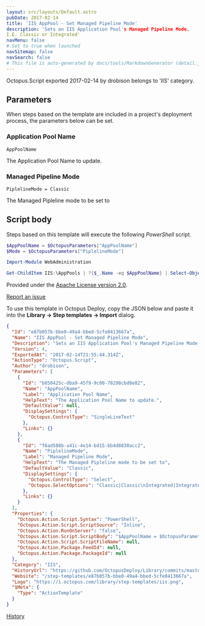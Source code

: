 ```yaml
---
layout: src/layouts/Default.astro
pubDate: 2017-02-14
title: 'IIS AppPool - Set Managed Pipeline Mode'
description: 'Sets an IIS Application Pool's Managed Pipeline Mode.
I.E. Classic or Integrated'
navMenu: false
# Set to true when launched
navSitemap: false
navSearch: false
# This file is auto-generated by docs/tools/MarkdownGenerator (detail.js)
---
```


Octopus.Script exported 2017-02-14 by drobison belongs to 'IIS' category.

## Parameters

When steps based on the template are included in a project's deployment process, the parameters below can be set.


<div class="param">

### Application Pool Name

`AppPoolName`

The Application Pool Name to update.

</div>
        
<div class="param">

### Managed Pipeline Mode

`PiplelineMode = Classic`

The Managed Pipleline mode to be set to

</div>
        

## Script body

Steps based on this template will execute the following *PowerShell* script.

```powershell
$AppPoolName = $OctopusParameters["AppPoolName"]
$Mode = $OctopusParameters["PiplelineMode"]

Import-Module WebAdministration

Get-ChildItem IIS:\AppPools | ?{$_.Name -eq $AppPoolName} | Select-Object -ExpandProperty PSPath | %{ Set-ItemProperty $_ managedPipelineMode $Mode -Verbose}
```

Provided under the [Apache License version 2.0](https://github.com/OctopusDeploy/Library/blob/master/LICENSE.txt).

[Report an issue](https://github.com/OctopusDeploy/Library/issues/new?assignees=&labels=&projects=&template=bug-report.yml&title=Issue%20with%20IIS%20AppPool%20-%20Set%20Managed%20Pipeline%20Mode&step-template=IIS%20AppPool%20-%20Set%20Managed%20Pipeline%20Mode)

<div class="get-json">

To use this template in Octopus Deploy, copy the JSON below and paste it into the **Library → Step templates → Import** dialog.

```json
{
  "Id": "e87b057b-bbe0-49a4-bbed-5cfe0413667a",
  "Name": "IIS AppPool - Set Managed Pipeline Mode",
  "Description": "Sets an IIS Application Pool's Managed Pipeline Mode.\nI.E. Classic or Integrated",
  "Version": 4,
  "ExportedAt": "2017-02-14T21:55:44.314Z",
  "ActionType": "Octopus.Script",
  "Author": "drobison",
  "Parameters": [
    {
      "Id": "b850425c-dba9-45f9-9c00-78298cbd8e82",
      "Name": "AppPoolName",
      "Label": "Application Pool Name",
      "HelpText": "The Application Pool Name to update.",
      "DefaultValue": null,
      "DisplaySettings": {
        "Octopus.ControlType": "SingleLineText"
      },
      "Links": {}
    },
    {
      "Id": "f6ad588b-a41c-4e14-bd15-bb4d8830acc2",
      "Name": "PiplelineMode",
      "Label": "Managed Pipeline Mode",
      "HelpText": "The Managed Pipleline mode to be set to",
      "DefaultValue": "Classic",
      "DisplaySettings": {
        "Octopus.ControlType": "Select",
        "Octopus.SelectOptions": "Classic|Classic\nIntegrated|Integrated"
      },
      "Links": {}
    }
  ],
  "Properties": {
    "Octopus.Action.Script.Syntax": "PowerShell",
    "Octopus.Action.Script.ScriptSource": "Inline",
    "Octopus.Action.RunOnServer": "false",
    "Octopus.Action.Script.ScriptBody": "$AppPoolName = $OctopusParameters[\"AppPoolName\"]\n$Mode = $OctopusParameters[\"PiplelineMode\"]\n\nImport-Module WebAdministration\n\nGet-ChildItem IIS:\\AppPools | ?{$_.Name -eq $AppPoolName} | Select-Object -ExpandProperty PSPath | %{ Set-ItemProperty $_ managedPipelineMode $Mode -Verbose}",
    "Octopus.Action.Script.ScriptFileName": null,
    "Octopus.Action.Package.FeedId": null,
    "Octopus.Action.Package.PackageId": null
  },
  "Category": "IIS",
  "HistoryUrl": "https://github.com/OctopusDeploy/Library/commits/master/step-templates//opt/buildagent/work/75443764cd38076d/step-templates/iis-apppool-set-managed-pipeline-mode.json",
  "Website": "/step-templates/e87b057b-bbe0-49a4-bbed-5cfe0413667a",
  "Logo": "https://i.octopus.com/library/step-templates/iis.png",
  "$Meta": {
    "Type": "ActionTemplate"
  }
}
```

[History](https://github.com/OctopusDeploy/Library/commits/master/step-templates/https://github.com/OctopusDeploy/Library/commits/master/step-templates//opt/buildagent/work/75443764cd38076d/step-templates/iis-apppool-set-managed-pipeline-mode.json)

</div>
